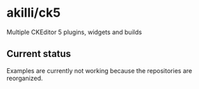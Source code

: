 # akilli/ck5

Multiple CKEditor 5 plugins, widgets and builds

## Current status

Examples are currently not working because the repositories are reorganized.
